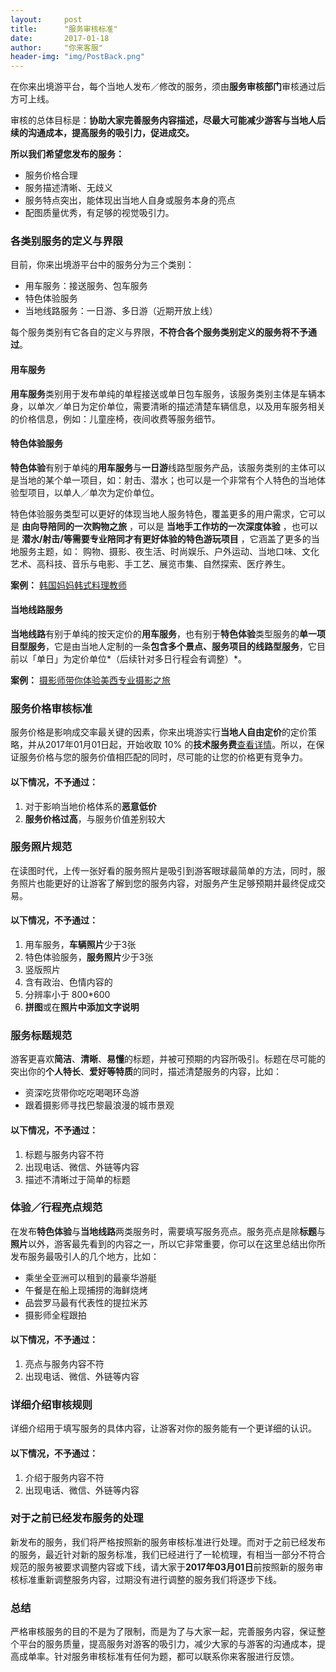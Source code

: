 ```yaml
---
layout:     post
title:      "服务审核标准"
date:       2017-01-18
author:     "你来客服"
header-img: "img/PostBack.png"
---
```

在你来出境游平台，每个当地人发布／修改的服务，须由**服务审核部门**审核通过后方可上线。  

审核的总体目标是：**协助大家完善服务内容描述，尽最大可能减少游客与当地人后续的沟通成本，提高服务的吸引力，促进成交。**  

**所以我们希望您发布的服务：**  

* 服务价格合理
* 服务描述清晰、无歧义
* 服务特点突出，能体现出当地人自身或服务本身的亮点
* 配图质量优秀，有足够的视觉吸引力。

### 各类别服务的定义与界限
目前，你来出境游平台中的服务分为三个类别：  

* 用车服务：接送服务、包车服务
* 特色体验服务
* 当地线路服务：一日游、多日游（近期开放上线）  
  
每个服务类别有它各自的定义与界限，**不符合各个服务类别定义的服务将不予通过**。

#### 用车服务
**用车服务**类别用于发布单纯的单程接送或单日包车服务，该服务类别主体是车辆本身，以单次／单日为定价单位，需要清晰的描述清楚车辆信息，以及用车服务相关的价格信息，例如：儿童座椅，夜间收费等服务细节。  

#### 特色体验服务
**特色体验**有别于单纯的**用车服务**与**一日游**线路型服务产品，该服务类别的主体可以是当地的某个单一项目，如：射击、潜水；也可以是一个非常有个人特色的当地体验型项目，以单人／单次为定价单位。  

特色体验服务类型可以更好的体现当地人服务特色，覆盖更多的用户需求，它可以是 **由向导陪同的一次购物之旅** ，可以是 **当地手工作坊的一次深度体验** ，也可以是 **潜水/射击/等需要专业陪同才有更好体验的特色游玩项目** ，它涵盖了更多的当地服务主题，如： 购物、摄影、夜生活、时尚娱乐、户外运动、当地口味、文化艺术、高科技、音乐与电影、手工艺、展览市集、自然探索、医疗养生。

**案例：**
[韩国妈妈韩式料理教师](nilai://service/detail?auditData=0&serviceId=8817)

#### 当地线路服务
**当地线路**有别于单纯的按天定价的**用车服务**，也有别于**特色体验**类型服务的**单一项目型服务**，它是由当地人定制的一条**包含多个景点、服务项目的线路型服务**，它目前以「单日」为定价单位*（后续针对多日行程会有调整）*。  

**案例：**
[摄影师带你体验美西专业摄影之旅](nilai://service/detail?auditData=0&serviceId=5626)

### 服务价格审核标准
服务价格是影响成交率最关键的因素，你来出境游实行**当地人自由定价**的定价策略，并从2017年01月01日起，开始收取 10% 的**技术服务费**[查看详情](https://jinzhuonilai.github.io/2016/12/20/关于你来出境游收取技术服务费的公告/)。所以，在保证服务价格与您的服务价值相匹配的同时，尽可能的让您的价格更有竞争力。  

#### 以下情况，不予通过：
1. 对于影响当地价格体系的**恶意低价**
2. **服务价格过高**，与服务价值差别较大
 
### 服务照片规范
在读图时代，上传一张好看的服务照片是吸引到游客眼球最简单的方法，同时，服务照片也能更好的让游客了解到您的服务内容，对服务产生足够预期并最终促成交易。

#### 以下情况，不予通过：
1. 用车服务，**车辆照片**少于3张
2. 特色体验服务，**服务照片**少于3张
3. 竖版照片
4. 含有政治、色情内容的
5. 分辨率小于 800*600
6. **拼图**或在**照片中添加文字说明**

### 服务标题规范
游客更喜欢**简洁**、**清晰**、**易懂**的标题，并被可预期的内容所吸引。标题在尽可能的突出你的**个人特长**、**爱好等特质**的同时，描述清楚服务的内容，比如：  

* 资深吃货带你吃吃喝喝环岛游
* 跟着摄影师寻找巴黎最浪漫的城市景观  

#### 以下情况，不予通过：
1. 标题与服务内容不符
2. 出现电话、微信、外链等内容
3. 描述不清晰过于简单的标题

### 体验／行程亮点规范
在发布**特色体验**与**当地线路**两类服务时，需要填写服务亮点。服务亮点是除**标题**与**照片**以外，游客最先看到的内容之一，所以它非常重要，你可以在这里总结出你所发布服务最吸引人的几个地方，比如：  

* 乘坐全亚洲可以租到的最豪华游艇
* 午餐是在船上现捕捞的海鲜烧烤
* 品尝罗马最有代表性的提拉米苏
* 摄影师全程跟拍

#### 以下情况，不予通过：
1. 亮点与服务内容不符
2. 出现电话、微信、外链等内容

### 详细介绍审核规则
详细介绍用于填写服务的具体内容，让游客对你的服务能有一个更详细的认识。  

#### 以下情况，不予通过：
1. 介绍于服务内容不符
2. 出现电话、微信、外链等内容  

### 对于之前已经发布服务的处理
新发布的服务，我们将严格按照新的服务审核标准进行处理。而对于之前已经发布的服务，最近针对新的服务标准，我们已经进行了一轮梳理，有相当一部分不符合规范的服务被要求调整内容或下线，请大家于**2017年03月01日**前按照新的服务审核标准重新调整服务内容，过期没有进行调整的服务我们将逐步下线。 

### 总结
严格审核服务的目的不是为了限制，而是为了与大家一起，完善服务内容，保证整个平台的服务质量，提高服务对游客的吸引力，减少大家的与游客的沟通成本，提高成单率。针对服务审核标准有任何为题，都可以联系你来客服进行反馈。
